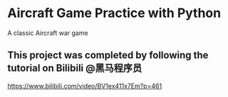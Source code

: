 # Aircraft Game Practice with Python

A classic Aircraft war game

## This project was completed by following the tutorial on Bilibili @黑马程序员

https://www.bilibili.com/video/BV1ex411x7Em?p=461
